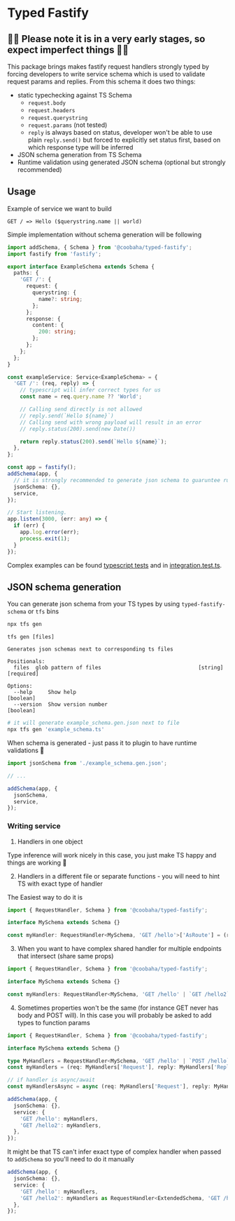 # Typed Fastify

## 🚧🚧 Please note it is in a very early stages, so expect imperfect things 🚧🚧

This package brings makes fastify request handlers strongly typed by forcing developers to write service schema which is used to validate request params and replies.
From this schema it does two things:

- static typechecking against TS Schema
  - `request.body`
  - `request.headers`
  - `request.querystring`
  - `request.params` (not tested)
  - `reply` is always based on status, developer won't be able to use plain `reply.send()` but forced to explicitly set status first, based on which response type will be inferred
- JSON schema generation from TS Schema
- Runtime validation using generated JSON schema (optional but strongly recommended)

## Usage

Example of service we want to build

```
GET / => Hello ($querystring.name || world)
```

Simple implementation without schema generation will be following

```typescript
import addSchema, { Schema } from '@coobaha/typed-fastify';
import fastify from 'fastify';

export interface ExampleSchema extends Schema {
  paths: {
    'GET /': {
      request: {
        querystring: {
          name?: string;
        };
      };
      response: {
        content: {
          200: string;
        };
      };
    };
  };
}

const exampleService: Service<ExampleSchema> = {
  'GET /': (req, reply) => {
    // typescript will infer correct types for us
    const name = req.query.name ?? 'World';

    // Calling send directly is not allowed
    // reply.send(`Hello ${name}`)
    // Calling send with wrong payload will result in an error
    // reply.status(200).send(new Date())

    return reply.status(200).send(`Hello ${name}`);
  },
};

const app = fastify();
addSchema(app, {
  // it is strongly recommended to generate json schema to guaruntee runtime validity
  jsonSchema: {},
  service,
});

// Start listening.
app.listen(3000, (err: any) => {
  if (err) {
    app.log.error(err);
    process.exit(1);
  }
});
```

Complex examples can be found [typescript tests](./test/better-fastify.test-d.ts) and in [integration.test.ts](./test/integration.test.ts).

## JSON schema generation

You can generate json schema from your TS types by using `typed-fastify-schema` or `tfs` bins

```sh
npx tfs gen
```

```
tfs gen [files]

Generates json schemas next to corresponding ts files

Positionals:
  files  glob pattern of files                               [string] [required]

Options:
  --help     Show help                                                 [boolean]
  --version  Show version number                                       [boolean]
```

```sh
# it will generate example_schema.gen.json next to file
npx tfs gen 'example_schema.ts'
```

When schema is generated - just pass it to plugin to have runtime validations 🎉

```typescript
import jsonSchema from './example_schema.gen.json';

// ...

addSchema(app, {
  jsonSchema,
  service,
});
```

### Writing service

1. Handlers in one object

Type inference will work nicely in this case, you just make TS happy and things are working 🥳

2. Handlers in a different file or separate functions - you will need to hint TS with exact type of handler

The Easiest way to do it is

```typescript
import { RequestHandler, Schema } from '@coobaha/typed-fastify';

interface MySchema extends Schema {}

const myHandler: RequestHandler<MySchema, 'GET /hello'>['AsRoute'] = (req, reply) => {};
```

3. When you want to have complex shared handler for multiple endpoints that intersect (share same props)

```typescript
import { RequestHandler, Schema } from '@coobaha/typed-fastify';

interface MySchema extends Schema {}

const myHandlers: RequestHandler<MySchema, 'GET /hello' | `GET /hello2`>['AsRoute'] = (req, reply) => {};
```

4. Sometimes properties won't be the same (for instance GET never has body and POST will). In this case you will probably be asked to add types to function params

```typescript
import { RequestHandler, Schema } from '@coobaha/typed-fastify';

interface MySchema extends Schema {}

type MyHandlers = RequestHandler<MySchema, 'GET /hello' | `POST /hello`>;
const myHandlers = (req: MyHandlers['Request'], reply: MyHandlers['Reply']): MyHandlers['Return'] => {};

// if handler is async/await
const myHandlersAsync = async (req: MyHandlers['Request'], reply: MyHandlers['Reply']): MyHandlers['ReturnAsync'] => {};

addSchema(app, {
  jsonSchema: {},
  service: {
    'GET /hello': myHandlers,
    'GET /hello2': myHandlers,
  },
});
```

It might be that TS can't infer exact type of complex handler when passed to `addSchema` so you'll need to do it manually

```typescript
addSchema(app, {
  jsonSchema: {},
  service: {
    'GET /hello': myHandlers,
    'GET /hello2': myHandlers as RequestHandler<ExtendedSchema, 'GET /hello2'>['AsRoute'],
  },
});
```
